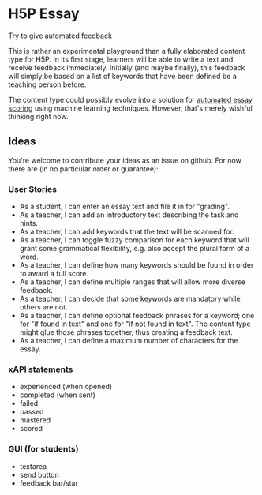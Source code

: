 H5P Essay
=========
Try to give automated feedback

This is rather an experimental playground than a fully elaborated content type for H5P.
In its first stage, learners will be able to write a text and receive feedback immediately.
Initially (and maybe finally), this feedback will simply be based on a list of keywords that have been defined be a teaching person before.

The content type could possibly evolve into a solution for [automated essay scoring](https://en.wikipedia.org/wiki/Automated_essay_scoring) using machine learning techniques. However, that's merely wishful thinking right now.

## Ideas
You're welcome to contribute your ideas as an issue on github. For now there are (in no particular order or guarantee):

### User Stories
- As a student, I can enter an essay text and file it in for "grading".
- As a teacher, I can add an introductory text describing the task and hints.
- As a teacher, I can add keywords that the text will be scanned for.
- As a teacher, I can toggle fuzzy comparison for each keyword that will grant some grammatical flexibility, e.g. also accept the plural form of a word.
- As a teacher, I can define how many keywords should be found in order to award a full score.
- As a teacher, I can define multiple ranges that will allow more diverse feedback.
- As a teacher, I can decide that some keywords are mandatory while others are not.
- As a teacher, I can define optional feedback phrases for a keyword; one for "if found in text" and one for "if not found in text". The content type might glue those phrases together, thus creating a feedback text.
- As a teacher, I can define a maximum number of characters for the essay.

### xAPI statements
- experienced (when opened)
- completed (when sent)
- failed
- passed
- mastered
- scored

### GUI (for students)
- textarea
- send button
- feedback bar/star
